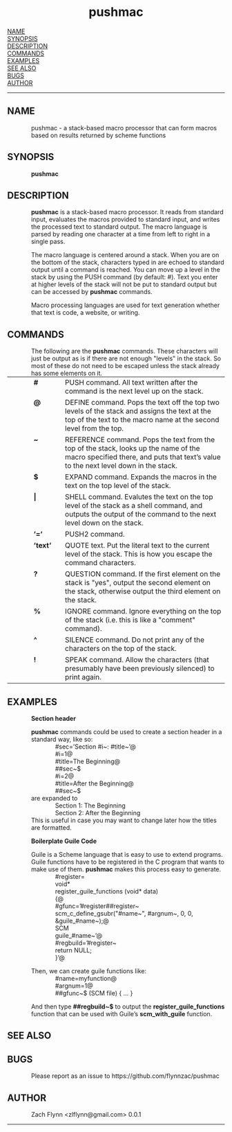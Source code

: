 <!-- Creator     : groff version 1.22.4 -->
<!-- CreationDate: Sun Jan 12 23:24:40 2020 -->
<!DOCTYPE html PUBLIC "-//W3C//DTD HTML 4.01 Transitional//EN"
"http://www.w3.org/TR/html4/loose.dtd">
<html>
<head>
<meta name="generator" content="groff -Thtml, see www.gnu.org">
<meta http-equiv="Content-Type" content="text/html; charset=US-ASCII">
<meta name="Content-Style" content="text/css">
<style type="text/css">
       p       { margin-top: 0; margin-bottom: 0; vertical-align: top }
       pre     { margin-top: 0; margin-bottom: 0; vertical-align: top }
       table   { margin-top: 0; margin-bottom: 0; vertical-align: top }
       h1      { text-align: center }
</style>
<title>pushmac</title>

</head>
<body>

<h1 align="center">pushmac</h1>

<a href="#NAME">NAME</a><br>
<a href="#SYNOPSIS">SYNOPSIS</a><br>
<a href="#DESCRIPTION">DESCRIPTION</a><br>
<a href="#COMMANDS">COMMANDS</a><br>
<a href="#EXAMPLES">EXAMPLES</a><br>
<a href="#SEE ALSO">SEE ALSO</a><br>
<a href="#BUGS">BUGS</a><br>
<a href="#AUTHOR">AUTHOR</a><br>

<hr>


<h2>NAME
<a name="NAME"></a>
</h2>


<p style="margin-left:11%; margin-top: 1em">pushmac - a
stack-based macro processor that can form macros based on
results returned by scheme functions</p>

<h2>SYNOPSIS
<a name="SYNOPSIS"></a>
</h2>



<p style="margin-left:11%; margin-top: 1em"><b>pushmac</b></p>

<h2>DESCRIPTION
<a name="DESCRIPTION"></a>
</h2>


<p style="margin-left:11%; margin-top: 1em"><b>pushmac</b>
is a stack-based macro processor. It reads from standard
input, evaluates the macros provided to standard input, and
writes the processed text to standard output. The macro
language is parsed by reading one character at a time from
left to right in a single pass.</p>

<p style="margin-left:11%; margin-top: 1em">The macro
language is centered around a stack. When you are on the
bottom of the stack, characters typed in are echoed to
standard output until a command is reached. You can move up
a level in the stack by using the PUSH command (by default:
#). Text you enter at higher levels of the stack will not be
put to standard output but can be accessed by <b>pushmac</b>
commands.</p>

<p style="margin-left:11%; margin-top: 1em">Macro
processing languages are used for text generation whether
that text is code, a website, or writing.</p>

<h2>COMMANDS
<a name="COMMANDS"></a>
</h2>


<p style="margin-left:11%; margin-top: 1em">The following
are the <b>pushmac</b> commands. These characters will just
be output as is if there are not enough &quot;levels&quot;
in the stack. So most of these do not need to be escaped
unless the stack already has some elements on it.</p>

<table width="100%" border="0" rules="none" frame="void"
       cellspacing="0" cellpadding="0">
<tr valign="top" align="left">
<td width="11%"></td>
<td width="9%">


<p><b>#</b></p></td>
<td width="2%"></td>
<td width="78%">


<p>PUSH command. All text written after the command is the
next level up on the stack.</p></td></tr>
<tr valign="top" align="left">
<td width="11%"></td>
<td width="9%">


<p><b>@</b></p></td>
<td width="2%"></td>
<td width="78%">


<p>DEFINE command. Pops the text off the top two levels of
the stack and assigns the text at the top of the text to the
macro name at the second level from the top.</p></td></tr>
<tr valign="top" align="left">
<td width="11%"></td>
<td width="9%">


<p><b>~</b></p></td>
<td width="2%"></td>
<td width="78%">


<p>REFERENCE command. Pops the text from the top of the
stack, looks up the name of the macro specified there, and
puts that text&rsquo;s value to the next level down in the
stack.</p> </td></tr>
<tr valign="top" align="left">
<td width="11%"></td>
<td width="9%">


<p><b>$</b></p></td>
<td width="2%"></td>
<td width="78%">


<p>EXPAND command. Expands the macros in the text on the
top level of the stack.</p></td></tr>
<tr valign="top" align="left">
<td width="11%"></td>
<td width="9%">


<p><b>|</b></p></td>
<td width="2%"></td>
<td width="78%">


<p>SHELL command. Evalutes the text on the top level of the
stack as a shell command, and outputs the output of the
command to the next level down on the stack.</p></td></tr>
<tr valign="top" align="left">
<td width="11%"></td>
<td width="9%">


<p><b>&rsquo;=&rsquo;</b></p></td>
<td width="2%"></td>
<td width="78%">


<p>PUSH2 command.</p></td></tr>
<tr valign="top" align="left">
<td width="11%"></td>
<td width="9%">


<p><b>&rsquo;text&rsquo;</b></p></td>
<td width="2%"></td>
<td width="78%">


<p>QUOTE text. Put the literal text to the current level of
the stack. This is how you escape the command
characters.</p> </td></tr>
<tr valign="top" align="left">
<td width="11%"></td>
<td width="9%">


<p><b>?</b></p></td>
<td width="2%"></td>
<td width="78%">


<p>QUESTION command. If the first element on the stack is
&quot;yes&quot;, output the second element on the stack,
otherwise output the third element on the stack.</p></td></tr>
<tr valign="top" align="left">
<td width="11%"></td>
<td width="9%">


<p><b>%</b></p></td>
<td width="2%"></td>
<td width="78%">


<p>IGNORE command. Ignore everything on the top of the
stack (i.e. this is like a &quot;comment&quot; command).</p></td></tr>
<tr valign="top" align="left">
<td width="11%"></td>
<td width="9%">


<p><b>^</b></p></td>
<td width="2%"></td>
<td width="78%">


<p>SILENCE command. Do not print any of the characters on
the top of the stack.</p></td></tr>
<tr valign="top" align="left">
<td width="11%"></td>
<td width="9%">


<p><b>!</b></p></td>
<td width="2%"></td>
<td width="78%">


<p>SPEAK command. Allow the characters (that presumably
have been previously silenced) to print again.</p></td></tr>
</table>

<h2>EXAMPLES
<a name="EXAMPLES"></a>
</h2>


<p style="margin-left:11%; margin-top: 1em"><b>Section
header</b></p>

<p style="margin-left:11%; margin-top: 1em"><b>pushmac</b>
commands could be used to create a section header in a
standard way, like so:</p>

<p style="margin-left:22%;">#sec=&rsquo;Section #i~:
#title~&rsquo;@ <br>
#i=1@ <br>
#title=The Beginning@ <br>
##sec~$ <br>
#i=2@ <br>
#title=After the Beginning@ <br>
##sec~$</p>

<p style="margin-left:11%;">are expanded to</p>

<p style="margin-left:22%;">Section 1: The Beginning <br>
Section 2: After the Beginning</p>

<p style="margin-left:11%;">This is useful in case you may
want to change later how the titles are formatted.</p>

<p style="margin-left:11%; margin-top: 1em"><b>Boilerplate
Guile Code</b></p>

<p style="margin-left:11%; margin-top: 1em">Guile is a
Scheme language that is easy to use to extend programs.
Guile functions have to be registered in the C program that
wants to make use of them. <b>pushmac</b> makes this process
easy to generate.</p>

<p style="margin-left:22%;">#register= <br>
void* <br>
register_guile_functions (void* data) <br>
{@ <br>
#gfunc=&rsquo;#register##register~ <br>
scm_c_define_gsubr(&quot;#name~&quot;, #argnum~, 0, 0,
&amp;guile_#name~);@ <br>
SCM <br>
guile_#name~&rsquo;@ <br>
#regbuild=&rsquo;#register~ <br>
return NULL; <br>
}&rsquo;@</p>

<p style="margin-left:11%; margin-top: 1em">Then, we can
create guile functions like:</p>

<p style="margin-left:22%;">#name=myfunction@ <br>
#argnum=1@ <br>
##gfunc~$ (SCM file) { ... }</p>

<p style="margin-left:11%; margin-top: 1em">And then type
<b>##regbuild~$</b> to output the
<b>register_guile_functions</b> function that can be used
with Guile&rsquo;s <b>scm_with_guile</b> function.</p>

<h2>SEE ALSO
<a name="SEE ALSO"></a>
</h2>


<h2>BUGS
<a name="BUGS"></a>
</h2>


<p style="margin-left:11%; margin-top: 1em">Please report
as an issue to https://github.com/flynnzac/pushmac</p>

<h2>AUTHOR
<a name="AUTHOR"></a>
</h2>


<p style="margin-left:11%; margin-top: 1em">Zach Flynn
&lt;zlflynn@gmail.com&gt; 0.0.1</p>
<hr>
</body>
</html>
